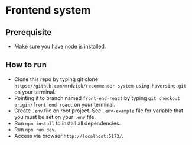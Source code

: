 # Frontend system

## Prerequisite
- Make sure you have node js installed.

## How to run
- Clone this repo by typing git clone `https://github.com/mrdzick/recommender-system-using-haversine.git` on your terminal.
- Pointing it to branch named `front-end-react` by typing `git checkout origin/front-end-react` on your terminal.
- Create `.env` file on root project. See `.env-example` file for variable that you must be set on your `.env` file.
- Run `npm install` to install all dependencies.
- Run `npm run dev`.
- Access via browser `http://localhost:5173/`.
